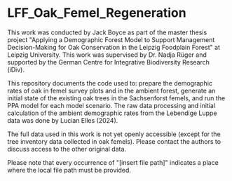 # LFF_Oak_Femel_Regeneration

This work was conducted by Jack Boyce as part of the master thesis project "Applying a Demographic Forest Model to Support Management Decision-Making for Oak Conservation in the Leipzig Foodplain Forest" at Leipzig University. This work was supervised by Dr. Nadja Rüger
and supported by the German Centre for Integrative Biodiversity Research (iDiv).

This repository documents the code used to: prepare the demographic rates of oak in femel survey plots and in the ambient forest, generate an initial state of the existing oak trees in the Sachsenforst femels, and run the PPA model for each model scenario. The raw data processing and initial calculation of the ambient demographic rates from the Lebendige Luppe data was done by Lucian Elles (2024).

The full data used in this work is not yet openly accessible (except for the tree inventory data collected in oak femels). Please contact the authors to discuss access to the other original data.

Please note that every occurrence of "[insert file path]" indicates a place where the local file path must be provided.
